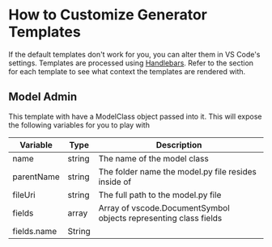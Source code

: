 # How to Customize Generator Templates

If the default templates don't work for you, you can alter them in VS Code's settings. Templates are processed using [Handlebars](handlebarsjs.com). Refer to the section for each template to see what context the templates are rendered with.

## Model Admin

This template with have a ModelClass object passed into it. This will expose the following variables for you to play with

Variable   | Type   | Description
-----------|--------|------------
name       | string | The name of the model class
parentName | string | The folder name the model.py file resides inside of
fileUri    | string | The full path to the model.py file
fields     | array  | Array of vscode.DocumentSymbol objects representing class fields
fields.name | String